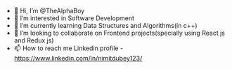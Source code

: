 - 👋 Hi, I’m @TheAlphaBoy
- 👀 I’m interested in Software Development
- 🌱 I’m currently learning Data Structures and Algorithms(in c++)
- 💞️ I’m looking to collaborate on Frontend projects(specially using React js and Redux js)
- 📫 How to reach me Linkedin profile - https://www.linkedin.com/in/nimitdubey123/


<!---
TheAlphaBoy/TheAlphaBoy is a ✨ special ✨ repository because its `README.md` (this file) appears on your GitHub profile.
You can click the Preview link to take a look at your changes.
--->
